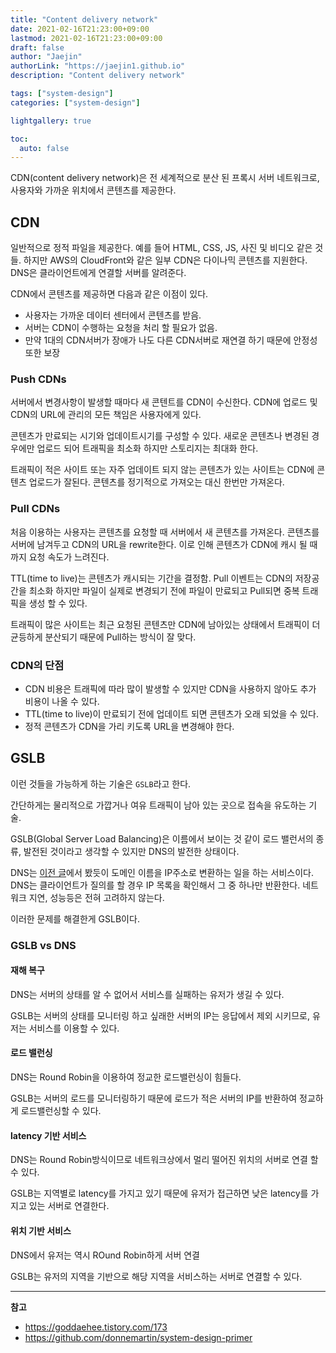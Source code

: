 ```yaml
---
title: "Content delivery network"
date: 2021-02-16T21:23:00+09:00
lastmod: 2021-02-16T21:23:00+09:00
draft: false
author: "Jaejin"
authorLink: "https://jaejin1.github.io"
description: "Content delivery network"

tags: ["system-design"]
categories: ["system-design"]

lightgallery: true

toc:
  auto: false
---
```


CDN(content delivery network)은 전 세계적으로 분산 된 프록시 서버 네트워크로, 사용자와 가까운 위치에서 콘텐츠를 제공한다. 

<!--more-->

## CDN

일반적으로 정적 파일을 제공한다. 예를 들어 HTML, CSS, JS, 사진 및 비디오 같은 것들. 하지만 AWS의 CloudFront와 같은 일부 CDN은 다이나믹 콘텐츠를 지원한다. DNS은 클라이언트에게 연결할 서버를 알려준다.

CDN에서 콘텐츠를 제공하면 다음과 같은 이점이 있다.

* 사용자는 가까운 데이터 센터에서 콘텐츠를 받음.
* 서버는 CDN이 수행하는 요청을 처리 할 필요가 없음.
* 만약 1대의 CDN서버가 장애가 나도 다른 CDN서버로 재연결 하기 때문에 안정성 또한 보장

### Push CDNs

서버에서 변경사항이 발생할 때마다 새 콘텐트를 CDN이 수신한다. CDN에 업로드 및 CDN의 URL에 관리의 모든 책임은 사용자에게 있다.

콘텐츠가 만료되는 시기와 업데이트시기를 구성할 수 있다. 새로운 콘텐츠나 변경된 경우에만 업로드 되어 트래픽을 최소화 하지만 스토리지는 최대화 한다.

트래픽이 적은 사이트 또는 자주 업데이트 되지 않는 콘텐츠가 있는 사이트는 CDN에 콘텐츠 업로드가 잘된다. 콘텐츠를 정기적으로 가져오는 대신 한번만 가져온다.

### Pull CDNs

처음 이용하는 사용자는 콘텐츠를 요청할 때 서버에서 새 콘텐츠를 가져온다. 콘텐츠를 서버에 남겨두고 CDN의 URL을 rewrite한다. 이로 인해 콘텐츠가 CDN에 캐시 될 때 까지 요청 속도가 느려진다.

TTL(time to live)는 콘텐츠가 캐시되는 기간을 결정함. Pull 이벤트는 CDN의 저장공간을 최소화 하지만 파일이 실제로 변경되기 전에 파일이 만료되고 Pull되면 중복 트래픽을 생성 할 수 있다.

트래픽이 많은 사이트는 최근 요청된 콘텐츠만 CDN에 남아있는 상태에서 트래픽이 더 균등하게 분산되기 때문에 Pull하는 방식이 잘 맞다.

### CDN의 단점

* CDN 비용은 트래픽에 따라 많이 발생할 수 있지만 CDN을 사용하지 않아도 추가 비용이 나올 수 있다.
* TTL(time to live)이 만료되기 전에 업데이트 되면 콘텐츠가 오래 되었을 수 있다.
* 정적 콘텐츠가 CDN을 가리 키도록 URL을 변경해야 한다.


## GSLB 

이런 것들을 가능하게 하는 기술은 `GSLB`라고 한다.

간단하게는 물리적으로 가깝거나 여유 트래픽이 남아 있는 곳으로 접속을 유도하는 기술.

GSLB(Global Server Load Balancing)은 이름에서 보이는 것 같이 로드 밸런서의 종류, 발전된 것이라고 생각할 수 있지만 DNS의 발전한 상태이다. 

DNS는 [이전 글](https://jaejin1.github.io/doamin/)에서 봤듯이 도메인 이름을 IP주소로 변환하는 일을 하는 서비스이다. DNS는 클라이언트가 질의를 할 경우 IP 목록을 확인해서 그 중 하나만 반환한다. 네트워크 지연, 성능등은 전혀 고려하지 않는다. 

이러한 문제를 해결한게 GSLB이다.

### GSLB vs DNS

#### 재해 복구

DNS는 서버의 상태를 알 수 없어서 서비스를 실패하는 유저가 생길 수 있다.

GSLB는 서버의 상태를 모니터링 하고 싶래한 서버의 IP는 응답에서 제외 시키므로, 유저는 서비스를 이용할 수 있다.

#### 로드 밸런싱

DNS는 Round Robin을 이용하여 정교한 로드밸런싱이 힘들다.

GSLB는 서버의 로드를 모니터링하기 때문에 로드가 적은 서버의 IP를 반환하여 정교하게 로드밸런싱할 수 있다.

#### latency 기반 서비스

DNS는 Round Robin방식이므로 네트워크상에서 멀리 떨어진 위치의 서버로 연결 할 수 있다.

GSLB는 지역별로 latency를 가지고 있기 때문에 유저가 접근하면 낮은 latency를 가지고 있는 서버로 연결한다.

#### 위치 기반 서비스 

DNS에서 유저는 역시 ROund Robin하게 서버 연결

GSLB는 유저의 지역을 기반으로 해당 지역을 서비스하는 서버로 연결할 수 있다.

---

**참고**

* https://goddaehee.tistory.com/173
* https://github.com/donnemartin/system-design-primer